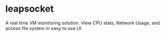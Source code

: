 # leapsocket
A real time VM monitoring solution. View CPU stats, Network Usage, and access file system in easy to use UI.
